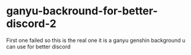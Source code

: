 # ganyu-backround-for-better-discord-2
First one failed so this is the real one it is a ganyu genshin background u can use for better discord
